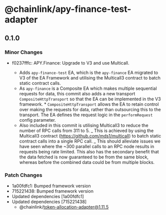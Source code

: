 # @chainlink/apy-finance-test-adapter

## 0.1.0

### Minor Changes

- f0237fffc: APY.Finance: Upgrade to V3 and use Multicall.

  - Adds `apy-finance-test` EA, which is the `apy-finance` EA migrated to V3 of the EA Framework and utilising the Multicall3 contract to batch
    static contract calls.
  - As `apy-finance` is a Composite EA which makes multiple sequential requests for data, this commit also adds a new transport
    `CompositeHttpTransport` so that the EA can be implemented in the V3 framework. \* `CompositeHttpTransport` allows the EA to retain control over making the requests for data, rather than outsourcing this to the
    transport. The EA defines the request logic in the `performRequest` config parameter.
  - Also included in this commit is utilising Multicall3 to reduce the number of RPC calls from 311 to 5.
    _ This is achieved by using the Multicall3 contract (https://github.com/mds1/multicall) to batch static contract calls into a single RPC
    call.
    _ This should alleviate issues we have seen where the ~300 parallel calls to an RPC node results in requests being rate limited. This also
    has the secondary benefit that the data fetched is now guaranteed to be from the same block, whereas before the combined data could be from
    multiple blocks.

### Patch Changes

- 1a00fdfc1: Bumped framework version
- 715221438: Bumped framework version
- Updated dependencies [1a00fdfc1]
- Updated dependencies [715221438]
  - @chainlink/token-allocation-adapter@1.11.5
